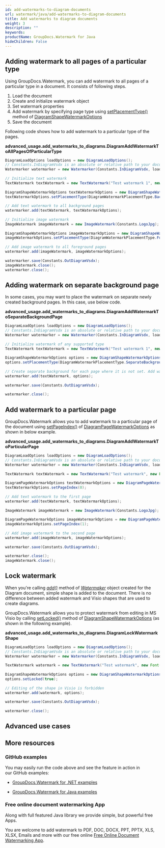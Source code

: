```yaml
---
id: add-watermarks-to-diagram-documents
url: watermark/java/add-watermarks-to-diagram-documents
title: Add watermarks to diagram documents
weight: 3
description: ""
keywords: 
productName: GroupDocs.Watermark for Java
hideChildren: False
---
```

## Adding watermark to all pages of a particular type

Using GroupDocs.Watermark, you can add watermark to all pages of a particular type in a document. It consists of following steps.

1.  Load the document
2.  Create and initialize watermark object
3.  Set watermark properties
4.  Add watermark by specifying page type using [setPlacementType()](https://reference.groupdocs.com/watermark/java/com.groupdocs.watermark.options/DiagramShapeWatermarkOptions#setPlacementType(int)) method of [DiagramShapeWatermarkOptions](https://reference.groupdocs.com/watermark/java/com.groupdocs.watermark.options/DiagramShapeWatermarkOptions)
5.  Save the document

Following code shows how to add watermark to a particular type of the pages.

**advanced\_usage.add\_watermarks\_to\_diagrams.DiagramAddWatermarkToAllPagesOfParticularType**

```java
DiagramLoadOptions loadOptions = new DiagramLoadOptions();                                               
// Constants.InDiagramVsdx is an absolute or relative path to your document. Ex: "C:\\Docs\\diagram.vsdx"
Watermarker watermarker = new Watermarker(Constants.InDiagramVsdx, loadOptions);                         
                                                                                                         
// Initialize text watermark                                                                             
TextWatermark textWatermark = new TextWatermark("Test watermark 1", new Font("Calibri", 19));            
                                                                                                         
DiagramShapeWatermarkOptions textWatermarkOptions = new DiagramShapeWatermarkOptions();                  
textWatermarkOptions.setPlacementType(DiagramWatermarkPlacementType.BackgroundPages);                    
                                                                                                         
// Add text watermark to all background pages                                                            
watermarker.add(textWatermark, textWatermarkOptions);                                                    
                                                                                                         
// Initialize image watermark                                                                            
ImageWatermark imageWatermark = new ImageWatermark(Constants.LogoJpg);                                   
                                                                                                         
DiagramShapeWatermarkOptions imageWatermarkOptions = new DiagramShapeWatermarkOptions();                 
imageWatermarkOptions.setPlacementType(DiagramWatermarkPlacementType.ForegroundPages);                   
                                                                                                         
// Add image watermark to all foreground pages                                                           
watermarker.add(imageWatermark, imageWatermarkOptions);                                                  
                                                                                                         
watermarker.save(Constants.OutDiagramVsdx);                                                              
imageWatermark.close();                                                                                  
watermarker.close();                                                                                   
```

## Adding watermark on separate background page

In some cases, you may want to place the watermark on separate newly created background pages. In this case, use below code.

**advanced\_usage.add\_watermarks\_to\_diagrams.DiagramAddWatermarkToSeparateBackgroundPage**

```java
DiagramLoadOptions loadOptions = new DiagramLoadOptions();                                               
// Constants.InDiagramVsdx is an absolute or relative path to your document. Ex: "C:\\Docs\\diagram.vsdx"
Watermarker watermarker = new Watermarker(Constants.InDiagramVsdx, loadOptions);                         
                                                                                                         
// Initialize watermark of any supported type                                                            
TextWatermark textWatermark = new TextWatermark("Test watermark 1", new Font("Calibri", 19));            
                                                                                                         
DiagramShapeWatermarkOptions options = new DiagramShapeWatermarkOptions();                               
options.setPlacementType(DiagramWatermarkPlacementType.SeparateBackgrounds);                             
                                                                                                         
// Create separate background for each page where it is not set. Add watermark to it.                    
watermarker.add(textWatermark, options);                                                                 
                                                                                                         
watermarker.save(Constants.OutDiagramVsdx);                                                              
                                                                                                         
watermarker.close();                                                                                     
```

## Add watermark to a particular page

GroupDocs.Watermark allows you to add watermark to a particular page of the document using [setPageIndex()](https://reference.groupdocs.com/watermark/java/com.groupdocs.watermark.options/DiagramPageWatermarkOptions#setPageIndex(int)) of [DiagramPageWatermarkOptions](https://reference.groupdocs.com/watermark/java/com.groupdocs.watermark.options/DiagramPageWatermarkOptions) as shown in below example.

**advanced\_usage.add\_watermarks\_to\_diagrams.DiagramAddWatermarkToParticularPage**

```java
DiagramLoadOptions loadOptions = new DiagramLoadOptions();                                               
// Constants.InDiagramVsdx is an absolute or relative path to your document. Ex: "C:\\Docs\\diagram.vsdx"
Watermarker watermarker = new Watermarker(Constants.InDiagramVsdx, loadOptions);                         
                                                                                                         
TextWatermark textWatermark = new TextWatermark("Test watermark", new Font("Calibri", 19));              
                                                                                                         
DiagramPageWatermarkOptions textWatermarkOptions = new DiagramPageWatermarkOptions();                    
textWatermarkOptions.setPageIndex(0);                                                                    
                                                                                                         
// Add text watermark to the first page                                                                  
watermarker.add(textWatermark, textWatermarkOptions);                                                    
                                                                                                         
ImageWatermark imageWatermark = new ImageWatermark(Constants.LogoJpg);                                   
                                                                                                         
DiagramPageWatermarkOptions imageWatermarkOptions = new DiagramPageWatermarkOptions();                   
imageWatermarkOptions.setPageIndex(1);                                                                   
                                                                                                         
// Add image watermark to the second page                                                                
watermarker.add(imageWatermark, imageWatermarkOptions);                                                  
                                                                                                         
watermarker.save(Constants.OutDiagramVsdx);                                                              
                                                                                                         
watermarker.close();                                                                                     
imageWatermark.close();                                                                                  
```

## Lock watermark

When you're calling [*add()*](https://reference.groupdocs.com/watermark/java/com.groupdocs.watermark/Watermarker#add(com.groupdocs.watermark.Watermark)) method of *[Watermaker](https://reference.groupdocs.com/watermark/java/com.groupdocs.watermark/Watermarker)* object created for the Diagram document, simple shape is added to the document. There is no difference between added watermark and Visio shapes that are used to create diagrams.

GroupDocs.Watermark allows you to protect watermark from editing in MS Visio by calling [setLocked()](https://reference.groupdocs.com/watermark/java/com.groupdocs.watermark.options/DiagramWatermarkOptions#setLocked(boolean)) method of [DiagramShapeWatermarkOptions](https://reference.groupdocs.com/watermark/java/com.groupdocs.watermark.options/DiagramShapeWatermarkOptions) (as shown in the following example).

**advanced\_usage.add\_watermarks\_to\_diagrams.DiagramLockWatermarkShape**

```java
DiagramLoadOptions loadOptions = new DiagramLoadOptions();                                                
// Constants.InDiagramVsdx is an absolute or relative path to your document. Ex: "C:\\Docs\\diagram.vsdx" 
Watermarker watermarker = new Watermarker(Constants.InDiagramVsdx, loadOptions);                          
                                                                                                          
TextWatermark watermark = new TextWatermark("Test watermark", new Font("Arial", 19));                     
                                                                                                          
DiagramShapeWatermarkOptions options = new DiagramShapeWatermarkOptions();                                
options.setLocked(true);                                                                                  
                                                                                                          
// Editing of the shape in Visio is forbidden                                                             
watermarker.add(watermark, options);                                                                      
                                                                                                          
watermarker.save(Constants.OutDiagramVsdx);                                                               
                                                                                                          
watermarker.close();                                                                                      
```

## Advanced use cases

## More resources

### GitHub examples

You may easily run the code above and see the feature in action in our GitHub examples:

*   [GroupDocs.Watermark for .NET examples](https://github.com/groupdocs-watermark/GroupDocs.Watermark-for-.NET)
    
*   [GroupDocs.Watermark for Java examples](https://github.com/groupdocs-watermark/GroupDocs.Watermark-for-Java)
    

### Free online document watermarking App

Along with full featured Java library we provide simple, but powerful free Apps.

You are welcome to add watermark to PDF, DOC, DOCX, PPT, PPTX, XLS, XLSX, Emails and more with our free online [Free Online Document Watermarking App](https://products.groupdocs.app/watermark).
